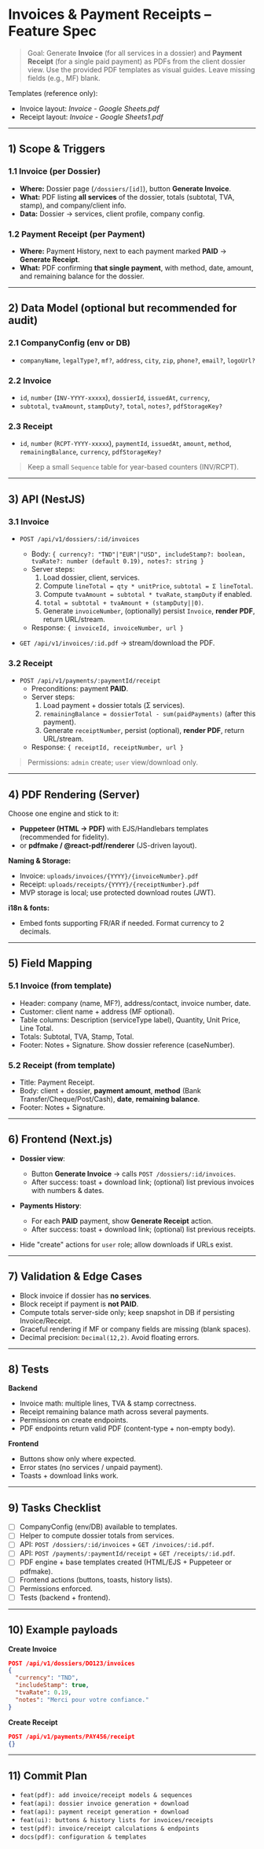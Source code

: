 
# Invoices & Payment Receipts – Feature Spec

> Goal: Generate **Invoice** (for all services in a dossier) and **Payment Receipt** (for a single paid payment) as PDFs from the client dossier view. Use the provided PDF templates as visual guides. Leave missing fields (e.g., MF) blank.

Templates (reference only):
- Invoice layout: *Invoice - Google Sheets.pdf*
- Receipt layout: *Invoice - Google Sheets1.pdf*

---

## 1) Scope & Triggers

### 1.1 Invoice (per Dossier)
- **Where:** Dossier page (`/dossiers/[id]`), button **Generate Invoice**.
- **What:** PDF listing **all services** of the dossier, totals (subtotal, TVA, stamp), and company/client info.
- **Data:** Dossier → services, client profile, company config.

### 1.2 Payment Receipt (per Payment)
- **Where:** Payment History, next to each payment marked **PAID** → **Generate Receipt**.
- **What:** PDF confirming **that single payment**, with method, date, amount, and remaining balance for the dossier.

---

## 2) Data Model (optional but recommended for audit)

### 2.1 CompanyConfig (env or DB)
- `companyName`, `legalType?`, `mf?`, `address`, `city`, `zip`, `phone?`, `email?`, `logoUrl?`

### 2.2 Invoice
- `id`, `number` (`INV-YYYY-xxxxx`), `dossierId`, `issuedAt`, `currency`,
- `subtotal`, `tvaAmount`, `stampDuty?`, `total`, `notes?`, `pdfStorageKey?`

### 2.3 Receipt
- `id`, `number` (`RCPT-YYYY-xxxxx`), `paymentId`, `issuedAt`, `amount`, `method`, `remainingBalance`, `currency`, `pdfStorageKey?`

> Keep a small `Sequence` table for year-based counters (INV/RCPT).

---

## 3) API (NestJS)

### 3.1 Invoice
- `POST /api/v1/dossiers/:id/invoices`
  - Body: `{ currency?: "TND"|"EUR"|"USD", includeStamp?: boolean, tvaRate?: number (default 0.19), notes?: string }`
  - Server steps:
    1) Load dossier, client, services.
    2) Compute `lineTotal = qty * unitPrice`, `subtotal = Σ lineTotal`.
    3) Compute `tvaAmount = subtotal * tvaRate`, `stampDuty` if enabled.
    4) `total = subtotal + tvaAmount + (stampDuty||0)`.
    5) Generate `invoiceNumber`, (optionally) persist `Invoice`, **render PDF**, return URL/stream.
  - Response: `{ invoiceId, invoiceNumber, url }`

- `GET /api/v1/invoices/:id.pdf` → stream/download the PDF.

### 3.2 Receipt
- `POST /api/v1/payments/:paymentId/receipt`
  - Preconditions: payment **PAID**.
  - Server steps:
    1) Load payment + dossier totals (Σ services).
    2) `remainingBalance = dossierTotal - sum(paidPayments)` (after this payment).
    3) Generate `receiptNumber`, persist (optional), **render PDF**, return URL/stream.
  - Response: `{ receiptId, receiptNumber, url }`

> Permissions: `admin` create; `user` view/download only.

---

## 4) PDF Rendering (Server)

Choose one engine and stick to it:
- **Puppeteer (HTML → PDF)** with EJS/Handlebars templates (recommended for fidelity).
- or **pdfmake / @react-pdf/renderer** (JS-driven layout).

**Naming & Storage:**
- Invoice: `uploads/invoices/{YYYY}/{invoiceNumber}.pdf`
- Receipt: `uploads/receipts/{YYYY}/{receiptNumber}.pdf`
- MVP storage is local; use protected download routes (JWT).

**i18n & fonts:**
- Embed fonts supporting FR/AR if needed. Format currency to 2 decimals.

---

## 5) Field Mapping

### 5.1 Invoice (from template)
- Header: company (name, MF?), address/contact, invoice number, date.
- Customer: client name + address (MF optional).
- Table columns: Description (serviceType label), Quantity, Unit Price, Line Total.
- Totals: Subtotal, TVA, Stamp, Total.
- Footer: Notes + Signature. Show dossier reference (caseNumber).

### 5.2 Receipt (from template)
- Title: Payment Receipt.
- Body: client + dossier, **payment amount**, **method** (Bank Transfer/Cheque/Post/Cash), **date**, **remaining balance**.
- Footer: Notes + Signature.

---

## 6) Frontend (Next.js)

- **Dossier view**:
  - Button **Generate Invoice** → calls `POST /dossiers/:id/invoices`.
  - After success: toast + download link; (optional) list previous invoices with numbers & dates.

- **Payments History**:
  - For each **PAID** payment, show **Generate Receipt** action.
  - After success: toast + download link; (optional) list previous receipts.

- Hide "create" actions for `user` role; allow downloads if URLs exist.

---

## 7) Validation & Edge Cases
- Block invoice if dossier has **no services**.
- Block receipt if payment is **not PAID**.
- Compute totals server-side only; keep snapshot in DB if persisting Invoice/Receipt.
- Graceful rendering if MF or company fields are missing (blank spaces).
- Decimal precision: `Decimal(12,2)`. Avoid floating errors.

---

## 8) Tests

**Backend**
- Invoice math: multiple lines, TVA & stamp correctness.
- Receipt remaining balance math across several payments.
- Permissions on create endpoints.
- PDF endpoints return valid PDF (content-type + non-empty body).

**Frontend**
- Buttons show only where expected.
- Error states (no services / unpaid payment).
- Toasts + download links work.

---

## 9) Tasks Checklist

- [ ] CompanyConfig (env/DB) available to templates.
- [ ] Helper to compute dossier totals from services.
- [ ] API: `POST /dossiers/:id/invoices` + `GET /invoices/:id.pdf`.
- [ ] API: `POST /payments/:paymentId/receipt` + `GET /receipts/:id.pdf`.
- [ ] PDF engine + base templates created (HTML/EJS + Puppeteer or pdfmake).
- [ ] Frontend actions (buttons, toasts, history lists).
- [ ] Permissions enforced.
- [ ] Tests (backend + frontend).

---

## 10) Example payloads

**Create Invoice**
```json
POST /api/v1/dossiers/DO123/invoices
{
  "currency": "TND",
  "includeStamp": true,
  "tvaRate": 0.19,
  "notes": "Merci pour votre confiance."
}
```

**Create Receipt**
```json
POST /api/v1/payments/PAY456/receipt
{}
```

---

## 11) Commit Plan
- `feat(pdf): add invoice/receipt models & sequences`
- `feat(api): dossier invoice generation + download`
- `feat(api): payment receipt generation + download`
- `feat(ui): buttons & history lists for invoices/receipts`
- `test(pdf): invoice/receipt calculations & endpoints`
- `docs(pdf): configuration & templates`
